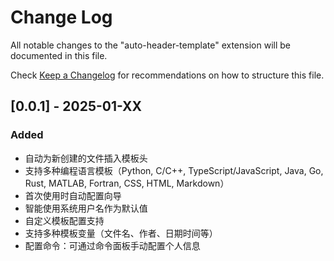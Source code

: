 # Change Log

All notable changes to the "auto-header-template" extension will be documented in this file.

Check [Keep a Changelog](http://keepachangelog.com/) for recommendations on how to structure this file.

## [0.0.1] - 2025-01-XX

### Added
- 自动为新创建的文件插入模板头
- 支持多种编程语言模板（Python, C/C++, TypeScript/JavaScript, Java, Go, Rust, MATLAB, Fortran, CSS, HTML, Markdown）
- 首次使用时自动配置向导
- 智能使用系统用户名作为默认值
- 自定义模板配置支持
- 支持多种模板变量（文件名、作者、日期时间等）
- 配置命令：可通过命令面板手动配置个人信息
